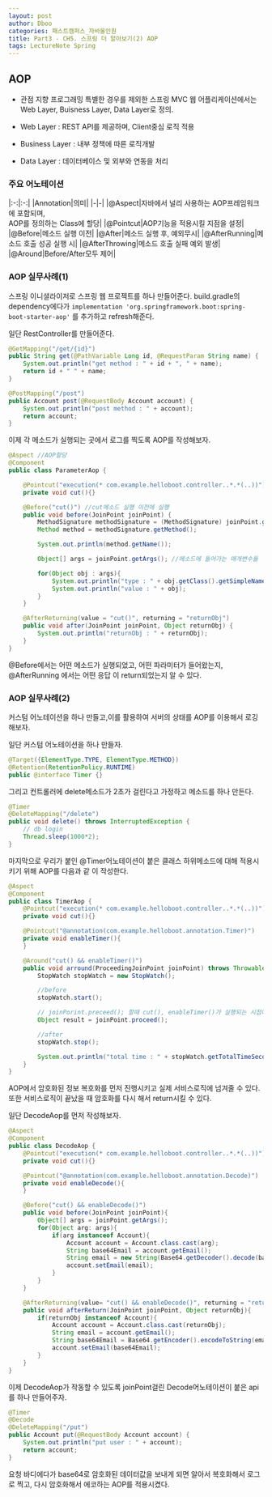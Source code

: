```yaml
---
layout: post
author: Dboo
categories: 패스트캠퍼스_자바올인원
title: Part3 - CH5. 스프링 더 알아보기(2) AOP
tags: LectureNote Spring
---
```


## AOP

- 관점 지향 프로그래밍
특별한 경우를 제외한 스프링 MVC 웹 어플리케이션에서는 Web Layer, Buisness Layer, Data Layer로
정의.

- Web Layer : REST API를 제공하며, Client중심 로직 적용
- Business Layer : 내부 정책에 따른 로직개발
- Data Layer : 데이터베이스 및 외부와 연동을 처리

### 주요 어노테이션

|:-:|:-:|
|Annotation|의미|
|-|-|
|@Aspect|자바에서 널리 사용하는 AOP프레임워크에 포함되며,<br>AOP를 정의하는 Class에 할당|
|@Pointcut|AOP기능을 적용시킬 지점을 설정|
|@Before|메소드 실행 이전|
|@After|메소드 실행 후, 예외무시|
|@AfterRunning|메소드 호출 성공 실행 시|
|@AfterThrowing|메소드 호출 실패 예외 발생|
|@Around|Before/After모두 제어|

### AOP 실무사례(1)

스프링 이니셜라이저로 스프링 웹 프로젝트를 하나 만들어준다.
build.gradle의 dependency에다가
`implementation 'org.springframework.boot:spring-boot-starter-aop'` 를 추가하고 refresh해준다.

일단 RestController를 만들어준다.

~~~java
@GetMapping("/get/{id}")
public String get(@PathVariable Long id, @RequestParam String name) {
    System.out.println("get method : " + id + ", " + name);
    return id + " " + name;
}

@PostMapping("/post")
public Account post(@RequestBody Account account) {
    System.out.println("post method : " + account);
    return account;
}
~~~

이제 각 메소드가 실행되는 곳에서 로그를 찍도록 AOP를 작성해보자.

~~~java
@Aspect //AOP할당
@Component
public class ParameterAop {

    @Pointcut("execution(* com.example.helloboot.controller..*.*(..))") //AOP기능 적용지점 설정
    private void cut(){}

    @Before("cut()") //cut메소드 실행 이전에 실행
    public void before(JoinPoint joinPoint) {
        MethodSignature methodSignature = (MethodSignature) joinPoint.getSignature();
        Method method = methodSignature.getMethod();

        System.out.println(method.getName());

        Object[] args = joinPoint.getArgs(); //메소드에 들어가는 매개변수들

        for(Object obj : args){
            System.out.println("type : " + obj.getClass().getSimpleName());
            System.out.println("value : " + obj);
        }
    }

    @AfterReturning(value = "cut()", returning = "returnObj")
    public void after(JoinPoint joinPoint, Object returnObj) {
        System.out.println("returnObj : " + returnObj);
    }
}
~~~

@Before에서는 어떤 메소드가 실행되었고, 어떤 파라미터가 들어왔는지, @AfterRunning 에서는 어떤 응답
이 return되었는지 알 수 있다.

### AOP 실무사례(2)

커스텀 어노테이션을 하나 만들고,이를 활용하여 서버의 상태를 AOP를 이용해서 로깅해보자.

일단 커스텀 어노테이션을 하나 만들자.

~~~java
@Target({ElementType.TYPE, ElementType.METHOD})
@Retention(RetentionPolicy.RUNTIME)
public @interface Timer {}
~~~

그리고 컨트롤러에 delete메소드가 2초가 걸린다고 가정하고 메소드를 하나 만든다.

~~~java
@Timer
@DeleteMapping("/delete")
public void delete() throws InterruptedException {
    // db login
    Thread.sleep(1000*2);
}
~~~

마지막으로 우리가 붙인 @Timer어노테이션이 붙은 클래스 하위메소드에 대해 적용시키기 위해 AOP를 다음과 같
이 작성한다.

~~~java
@Aspect
@Component
public class TimerAop {
    @Pointcut("execution(* com.example.helloboot.controller..*.*(..))")
    private void cut(){}

    @Pointcut("@annotation(com.example.helloboot.annotation.Timer)")
    private void enableTimer(){
    }

    @Around("cut() && enableTimer()")
    public void arround(ProceedingJoinPoint joinPoint) throws Throwable {
        StopWatch stopWatch = new StopWatch();

        //before
        stopWatch.start();

        // joinPorint.preceed(); 할때 cut(), enableTimer()가 실행되는 시점이라고 보면됨
        Object result = joinPoint.proceed();

        //after
        stopWatch.stop();

        System.out.println("total time : " + stopWatch.getTotalTimeSeconds());
    }
}
~~~

AOP에서 암호화된 정보 복호화를 먼저 진행시키고 실제 서비스로직에 넘겨줄 수 있다. 또한 서비스로직이 끝났을
때 암호화를 다시 해서 return시킬 수 있다.

일단 DecodeAop를 먼저 작성해보자.

~~~java
@Aspect
@Component
public class DecodeAop {
    @Pointcut("execution(* com.example.helloboot.controller..*.*(..))")
    private void cut(){}

    @Pointcut("@annotation(com.example.helloboot.annotation.Decode)")
    private void enableDecode(){
    }

    @Before("cut() && enableDecode()")
    public void before(JoinPoint joinPoint){
        Object[] args = joinPoint.getArgs();
        for(Object arg: args){
            if(arg instanceof Account){
                Account account = Account.class.cast(arg);
                String base64Email = account.getEmail();
                String email = new String(Base64.getDecoder().decode(base64Email), StandardCharsets.UTF_8);
                account.setEmail(email);
            }
        }
    }

    @AfterReturning(value= "cut() && enableDecode()", returning = "returnObj")
    public void afterReturn(JoinPoint joinPoint, Object returnObj){
        if(returnObj instanceof Account){
            Account account = Account.class.cast(returnObj);
            String email = account.getEmail();
            String base64Email = Base64.getEncoder().encodeToString(email.getBytes(StandardCharsets.UTF_8));
            account.setEmail(base64Email);
        }
    }
}
~~~

이제 DecodeAop가 작동할 수 있도록 joinPoint걸린 Decode어노테이션이 붙은 api를 하나 만들어주자.

~~~java
@Timer
@Decode
@DeleteMapping("/put")
public Account put(@RequestBody Account account) {
    System.out.println("put user : " + account);
    return account;
}
~~~

요청 바디에다가 base64로 암호화된 데이터값을 보내게 되면 알아서 복호화해서 로그로 찍고, 다시 암호화해서
에코하는 AOP를 적용시켰다.
